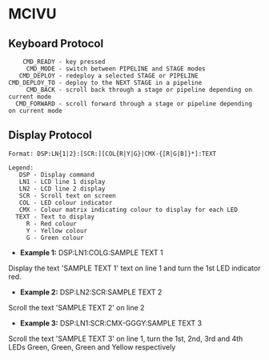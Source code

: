 MCIVU
=====

Keyboard Protocol
----------------------------------------
        CMD_READY - key pressed
         CMD_MODE - switch between PIPELINE and STAGE modes
       CMD_DEPLOY - redeploy a selected STAGE or PIPELINE
    CMD_DEPLOY_TO - deploy to the NEXT STAGE in a pipeline
         CMD_BACK - scroll back through a stage or pipeline depending on current mode
      CMD_FORWARD - scroll forward through a stage or pipeline depending on current mode


Display Protocol
----------------------------------------
    Format: DSP:LN{1|2}:[SCR:][COL{R|Y|G}|CMX-{[R|G|B]}*]:TEXT

    Legend:
       DSP - Display command
       LN1 - LCD line 1 display
       LN2 - LCD line 2 display
       SCR - Scroll text on screen
       COL - LED colour indicator
       CMX - Colour matrix indicating colour to display for each LED
      TEXT - Text to display
         R - Red colour
         Y - Yellow colour
         G - Green colour


- **Example 1:**
DSP:LN1:COLG:SAMPLE TEXT 1

Display the text 'SAMPLE TEXT 1' text on line 1 and turn the 1st LED indicator red.
    
- **Example 2:**
DSP:LN2:SCR:SAMPLE TEXT 2

Scroll the text 'SAMPLE TEXT 2' on line 2
    
- **Example 3:**
DSP:LN1:SCR:CMX-GGGY:SAMPLE TEXT 3

Scroll the text 'SAMPLE TEXT 3' on line 1, turn the 1st, 2nd, 3rd and 4th LEDs Green, Green, Green and Yellow respectively
